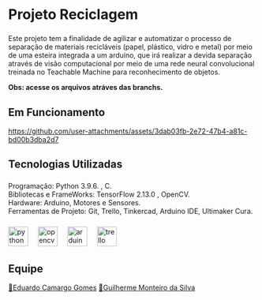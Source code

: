<h1 align="left">Projeto Reciclagem</h1>

###

<p align="left">Este projeto tem a finalidade de agilizar e automatizar o processo de separação de materiais recicláveis (papel, plástico, vidro e metal) por meio de uma esteira integrada a um arduíno, que irá realizar a devida separação através de visão computacional por meio de uma rede neural convolucional treinada no Teachable Machine para reconhecimento de objetos.</p>
<p align="left"> <strong>Obs: acesse os arquivos atráves das branchs. </strong></p>

###

<h2 align="left">Em Funcionamento</h2>



https://github.com/user-attachments/assets/3dab03fb-2e72-47b4-a81c-bd00b3dba2d7



###

<h2 align="left">Tecnologias Utilizadas</h2>

###

<p align="left">Programação: Python 3.9.6. , C.<br>Bibliotecas e FrameWorks: TensorFlow 2.13.0 , OpenCV.<br>Hardware: Arduino, Motores e Sensores.<br>Ferramentas de Projeto: Git, Trello, Tinkercad, Arduino IDE, Ultimaker Cura.</p>

###

<div align="left">
  <img src="https://skillicons.dev/icons?i=py" height="40" alt="python logo"  />
  <img width="12" />
  <img src="https://cdn.jsdelivr.net/gh/devicons/devicon/icons/opencv/opencv-original.svg" height="40" alt="opencv logo"  />
  <img width="12" />
  <img src="https://skillicons.dev/icons?i=arduino" height="40" alt="arduino logo"  />
  <img width="12" />
  <img src="https://cdn.jsdelivr.net/gh/devicons/devicon/icons/trello/trello-plain.svg" height="40" alt="trello logo"  />
</div>

<h2 align="left">Equipe</h2>
<a href="https://github.com/E-CamargoGomesCG" target="_blank">🔗Eduardo Camargo Gomes</a>
<a href="https://github.com/gmonteiro08" target="_blank">🔗Guilherme Monteiro da Silva</a>


###




